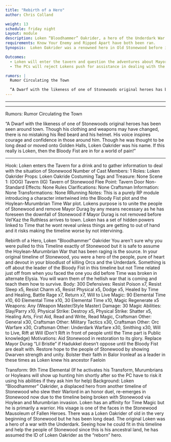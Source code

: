 ```yaml
---
title: "Rebirth of a Hero"
author: Chris Colland

weight: 13
schedule: friday night
Layout: module
description: Loken “Bloodhammer” Oakrider, a hero of the Underdark War and of old Stonewood has been sighted around town lately. People thought he had been long dead or moved onto Golden Halls. With the Rebirth of the Bloody Fist, this living legend has re-emerged into Stonewood but something is different this time…
requirements: Know Your Enemy and Ripped Apart have both been ran.
Synopsis:  Loken Oakrider was a renowned hero in Old Stonewood before it was properly settled into the Barony of Woodhaven under the Duchy of Elysia. There was a great and terrible war with the Underdark and Loken was among the last standing Dwarven Generals when the Dryder Queen was defeated. Beyond most peoples memory, Loken has re-emerged from his retirement as a great Foe threatens Stonewood once again that has the potential to rival that of the Underdark War…. But there is one problem… Loken shouldn’t be in as good of health as he is…

Outcomes:
  - Loken will enter the tavern and question the adventures about Mayor Durag and his vile deeds. He will attempt to push the adventurers into action and bolster morale of the people in Stonewood from this bowing down that was “agreed upon” He will promise to “set the Mayor” straight on Saturday…
  - The PCs will reject Lokens push for assistance in dealing with the Mayor as they might feel he would destabilize the Town further.

rumors: |
  Rumor Circulating the Town

  “A Dwarf with the likeness of one of Stonewoods original heroes has been seen around town. Though his clothing and weapons may have changed, there is no mistaking his Red beard and his helmet. His voice inspires courage and confidence in those around him. Though he was thought to be long dead or moved onto Golden Halls, Loken Oakrider was his name. If this really is Loken, then the Bloody Fist are in for a world of pain!”
---
```


________________________________________
________________________________________


Rumors: Rumor Circulating the Town

“A Dwarf with the likeness of one of Stonewoods original heroes has been seen around town. Though his clothing and weapons may have changed, there is no mistaking his Red beard and his helmet. His voice inspires courage and confidence in those around him. Though he was thought to be long dead or moved onto Golden Halls, Loken Oakrider was his name. If this really is Loken, then the Bloody Fist are in for a world of pain!”
________________________________________
Hook: Loken enters the Tavern for a drink and to gather information to deal with the situation of Stonewood
Number of Cast Members: 1
Roles: Loken Oakrider
Props:  Loken Oakride Costuming
Tags and Treasure: None
Scene 1:  (OOG) Tavern  (IG) Tavern of Stonewood
Flee Point: Tavern Door
Non-Standard Effects: None
Rules Clarifications: None
Craftsman Information: None
Transformations: None
 	RRunning Notes: This is a purely RP module introducing a character intertwined into the Bloody Fist plot and the Hoylean-Murumbrian Time War plot. Lokens purpose is to unite the people of Stonewood and remove Mayor Durag by any means necessary as he has foreseen the downfall of Stonewood if Mayor Durag is not removed before Vel’Kaz the Ruthless arrives to town. Loken has a set of hidden powers linked to Time that he wont reveal unless things are getting to out of hand and it risks making the timeline worse by not intervining.
















































Rebirth of a Hero, Loken ”Bloodhammer” Oakrider
You aren't sure why you were pulled to this Timeline exactly of Stonewood but it is safe to assume the Hoylean-Murumbrian War that has been raging is the source. In your original timeline of Stonewood, you were a hero of the people, pure of heart and devout in your bloodlust of killing Orcs and the Underdark. Something is off about the leader of the Bloody Fist in this timeline but not Time related just off from when you faced the one you did before Time was broken in alternate Elysia. You will warn them of the hellish war that is coming and teach them how to survive.
Body: 300 
Defensives:  Resist Poison x7, Resist Sleep x5, Resist Charm x5, Resist Physical x5, Dodge x5, Healed by Time and Healing, Battle Rage x7, Return x7, Will to Live
Magic: 90 Elemental Time x10, 60 Elemental Time x10, 30 Elemental Time x10, Magic Regenerate x5
Weapons: Any (Weapon Master/Style Master)
Damage: 30 Magic
Abilities: Slay/Parry x10, Physical Strike: Destroy x5, Physical Strike: Shatter x5, Healing Arts, First Aid, Read and Write, Read Magic, Craftsman Other: General x30, Craftsman Other: Military Tactics x30, Craftsman Other: Orc Warfare x30, Craftsman Other: Underdark Warfare x30, Smithing x30, Will to Live, Rift at Will (Don't Rift in front of people until the Time part is Public knowledge)
Motivations: Aid Stonewood in restoration to its glory. Replace Mayor Durag “Lil Bristle”  if Hadukkel doesn’t oppose until the Bloody Fist are dealt with. Restore hope to the people of Stonewood by showing Dwarven strength and unity. Bolster their faith in Balor Ironleaf as a leader in these times as Loken knew his ancestor Faeloin

Transform: 9th Time Elemental (If he activates his Transform, Murumbrians or Hoyleans will show up hunting him shortly after so the PC have to risk it using his abilities if they ask him for help)
Background: Loken “Bloodhammer” Oakrider, a displaced hero from another timeline of Stonewood who slew their Warlord in an honor duel, re-emerges in Stonewood now due to the timeline being broken with Stonewood via Hoylean and Murumbrian invasion. Loken has an affinity for Time Magic but he is primarily a warrior. His visage is one of the faces in the Stonewood Mausoleum of Fallen Heroes. There was a Loken Oakrider of old in the very beginning of Stonewood but he has been long dead. The original Loken was a hero of a war with the Underdark. Seeing how he could fit in this timeline and help the people of Stonewood since this is his ancestral land, he has assumed the ID of Loken Oakrider as the “reborn” hero.
